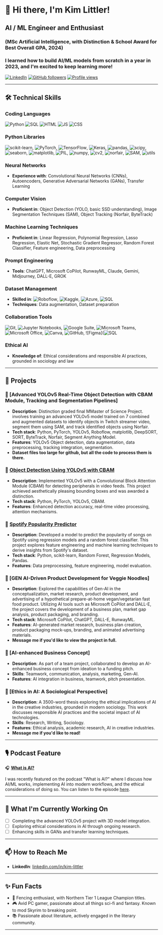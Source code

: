 
# 👋 Hi there, I'm Kim Littler!
## AI / ML Engineer and Enthusiast 
### (MSc Artificial Intelligence, with Distinction & School Award for Best Overall GPA, 2024)
### I learned how to build AI/ML models from scratch in a year in 2023, and I'm excited to keep learning more!

[![LinkedIn](https://img.shields.io/badge/-LinkedIn-blue?style=flat&logo=Linkedin&logoColor=white&link=https://www.linkedin.com/in/kim-littler/)](https://www.linkedin.com/in/kim-littler/)
[![GitHub followers](https://img.shields.io/github/followers/KML-Fig09?label=Follow&style=social)](https://github.com/KML-Fig09)
[![Profile views](https://komarev.com/ghpvc/?username=KML-Fig09&color=brightgreen)](https://github.com/KML-Fig09)

---

## 🛠️ Technical Skills

### Coding Languages
![Python](https://img.shields.io/badge/-Python-333333?style=flat&logo=python)
![SQL](https://img.shields.io/badge/-SQL-333333?style=flat&logo=sql)
![HTML](https://img.shields.io/badge/-html-333333?style=flat&logo=html)
![JS](https://img.shields.io/badge/-javascript-333333?style=flat&logo=javascript)
![CSS](https://img.shields.io/badge/-css-333333?style=flat&logo=css)

### Python Libraries 
![scikit-learn](https://img.shields.io/badge/-scikit--learn-333333?style=flat&logo=scikit-learn), ![PyTorch](https://img.shields.io/badge/-PyTorch-333333?style=flat&logo=pytorch), ![TensorFlow](https://img.shields.io/badge/-TensorFlow-333333?style=flat&logo=tensorflow), ![Keras](https://img.shields.io/badge/-Keras-333333?style=flat&logo=keras), ![pandas](https://img.shields.io/badge/-pandas-333333?style=flat&logo=pandas), ![scipy](https://img.shields.io/badge/-scipy-333333?style=flat&logo=scipy), ![seaborn](https://img.shields.io/badge/-seaborn-333333?style=flat&logo=seaborn), ![matplotlib](https://img.shields.io/badge/-matplotlib-333333?style=flat&logo=matplotlib), ![PIL](https://img.shields.io/badge/-pil-333333?style=flat&logo=pil), ![numpy](https://img.shields.io/badge/-numpy-333333?style=flat&logo=numpy), ![cv2](https://img.shields.io/badge/-cv2-333333?style=flat&logo=cv2), ![norfair](https://img.shields.io/badge/-norfair-333333?style=flat&logo=norfair), ![SAM](https://img.shields.io/badge/-SAM-333333?style=flat&logo=SAM), ![utils](https://img.shields.io/badge/-utils-333333?style=flat&logo=utils)

### Neural Networks
- **Experience with**: Convolutional Neural Networks (CNNs), Autoencoders, Generative Adversarial Networks (GANs), Transfer Learning

### Computer Vision
- **Proficient in**: Object Detection (YOLO, basic SSD understanding), Image Segmentation Techniques (SAM), Object Tracking (Norfair, ByteTrack)

### Machine Learning Techniques
- **Proficient in**: Linear Regression, Polynomial Regression, Lasso Regression, Elastic Net, Stochastic Gradient Regressor, Random Forest Classifier, Feature engineering, Data preprocessing

### Prompt Engineering
- **Tools**: ChatGPT, Microsoft CoPilot, RunwayML, Claude, Gemini, Midjourney, DALL-E, GROK

### Dataset Management
- **Skilled in**: ![Roboflow](https://img.shields.io/badge/-Roboflow-333333?style=flat&logo=roboflow), ![Kaggle](https://img.shields.io/badge/-Kaggle-333333?style=flat&logo=kaggle), ![Azure](https://img.shields.io/badge/-azure-333333?style=flat&logo=azure), ![SQL](https://img.shields.io/badge/-SQL-333333?style=flat&logo=sql)
- **Techniques**: Data augmentation, Dataset preparation

### Collaboration Tools
![Git](https://img.shields.io/badge/-Git-333333?style=flat&logo=git), ![Jupyter Notebooks](https://img.shields.io/badge/-Jupyter%20Notebooks-333333?style=flat&logo=jupyter), ![Google Suite](https://img.shields.io/badge/-Google%20Suite-333333?style=flat&logo=google), ![Microsoft Teams](https://img.shields.io/badge/-Microsoft%20Teams-333333?style=flat&logo=microsoft-teams), ![Microsoft Office](https://img.shields.io/badge/-Microsoft%20Office-333333?style=flat&logo=microsoft-office), ![Canva](https://img.shields.io/badge/-Canva-333333?style=flat&logo=canva), ![GitHub](https://img.shields.io/badge/-GitHub-333333?style=flat&logo=github), ![Figma](![SQL](https://img.shields.io/badge/-figma-333333?style=flat&logo=figma)

### Ethical AI
- **Knowledge of**: Ethical considerations and responsible AI practices, grounded in sociology and law

---

## 💼 Projects

### 🚀 [Advanced YOLOv5 Real-Time Object Detection with CBAM Module, Tracking and Segmentation Pipelines]
- **Description**: Distinction graded final MMaster of Science Project.  involves training an advanced YOLOv5 model trained on 7 combined and augmented datasets to identify objects in Twitch streamer video, segment them using SAM, and track identified objects using Norfair.
- **Tech stack**: Python, PyTorch, YOLOv5, Roboflow, matplotlib, DeepSORT, SORT, ByteTrack, Norfair, Segment Anything Model.
- **Features**: YOLOv5 Object detection, data augmentation, data preprocessing, tracking integration, segmentation.
- **Dataset files too large for github, but all the code to process them is there.** 

### 🔧 [Object Detection Using YOLOv5 with CBAM](https://github.com/KML-Fig09/YOLOV5-CBAM-Object-Detection)
- **Description**: Implemented YOLOv5 with a Convolutional Block Attention Module (CBAM) for detecting peripherals in video feeds. This project achieved aesthetically pleasing bounding boxes and was awarded a distinction.
- **Tech stack**: Python, PyTorch, YOLOv5, CBAM.
- **Features**: Enhanced detection accuracy, real-time video processing, attention mechanisms.

### 🎵 [Spotify Popularity Predictor](https://github.com/KML-Fig09/Spotify-Song-Predictor)
- **Description**: Developed a model to predict the popularity of songs on Spotify using regression models and a random forest classifier. This project explores feature engineering and machine learning techniques to derive insights from Spotify's dataset.
- **Tech stack**: Python, scikit-learn, Random Forest, Regression Models, Pandas.
- **Features**: Data preprocessing, feature engineering, model evaluation.

### 🍜 [GEN AI-Driven Product Development for Veggie Noodles]
- **Description**: Explored the capabilities of Gen-AI in the conceptualization, market research, product development, and advertising of a hypothetical prepare-at-home vegan/vegetarian fast food product. Utilizing AI tools such as Microsoft CoPilot and DALL-E, the project covers the development of a business plan, market gap analysis, product packaging, and branding.
- **Tech stack**: Microsoft CoPilot, ChatGPT, DALL-E, RunwayML.
- **Features**: AI-generated market research, business plan creation, product packaging mock-ups, branding, and animated advertising materials.
- **Message me if you'd like to view the project in full.**

### 💼 [AI-enhanced Business Concept]
- **Description**: As part of a team project, collaborated to develop an AI-enhanced business concept from ideation to a funding pitch. 
- **Skills**: Teamwork, communication, analysis, marketing, Gen-AI.
- **Features**: AI integration in business, teamwork, pitch presentation.

### 📜 [Ethics in AI: A Sociological Perspective]
- **Description**: A 3500-word thesis exploring the ethical implications of AI in the creative industries, grounded in modern sociology. This work discusses responsible AI practices and the societal impact of AI technologies.
- **Skills**: Research, Writing, Sociology.
- **Features**: Ethical analysis, academic research, AI in creative industries.
- **Message me if you'd like to read!**

---

## 🎙️ Podcast Feature

🎧 **[What is AI?](https://open.spotify.com/show/1SjtWmveSEqdwB6GLzViXt)**  

I was recently featured on the podcast "What is AI?" where I discuss how AI/ML works, implementing AI into modern workflows, and the ethical considerations of doing so. You can listen to the episode [here](https://open.spotify.com/show/1SjtWmveSEqdwB6GLzViXt).

---

## 🎯 What I'm Currently Working On

- [ ] Completing the advanced YOLOv5 project with 3D model integration.
- [ ] Exploring ethical considerations in AI through ongoing research.
- [ ] Enhancing skills in GANs and transfer learning techniques.

---

## 📫 How to Reach Me

- **LinkedIn**: [linkedin.com/in/kim-littler](https://www.linkedin.com/in/kim-littler)

---

## ✨ Fun Facts

- 🥇 Fencing enthusiast, with Northern Tier 1 League Champion titles.
- 🎮 Avid PC gamer, passionate about all things sci-fi and fantasy. Known to mod Skyrim to breaking point.
- 📚 Passionate about literature, actively engaged in the literary community.

---
